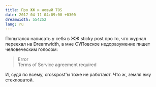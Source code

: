 ```yaml
---
title: Про ЖЖ и новый TOS
date: 2017-04-11 04:09:00 +0300
dreamwidth: 554252
lang: ru
---
```


Попытался написать у себя в ЖЖ sticky post про то, что журнал переехал на Dreamwidth, а мне СУПовское недоразумение пишет человеческим голосом:

> Error<br>
> Terms of Service agreement required

И, судя по всему, crosspost'ы тоже не работают. Что ж, земля ему стекловатой.
